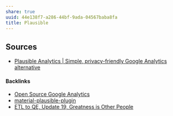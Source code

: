 ```yaml
---
share: true
uuid: 44e138f7-a286-44bf-9ada-04567baba8fa
title: Plausible
---
```

## Sources

* [Plausible Analytics | Simple, privacy-friendly Google Analytics alternative](https://plausible.io/)

#### Backlinks

* [Open Source Google Analytics](/d500cc46-c9d0-4392-88bb-25a797ba3600)
* [material-plausible-plugin](/774d41ca-3cc3-46c1-9dff-3a70ea51a4d6)
* [ETL to QE, Update 19, Greatness is Other People](/9e00b380-91e7-4092-98fd-838dc5fd21d8)